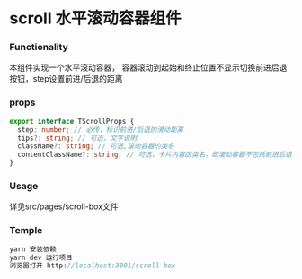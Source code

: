 # scroll 水平滚动容器组件

### Functionality
本组件实现一个水平滚动容器， 容器滚动到起始和终止位置不显示切换前进后退按钮，step设置前进/后退的距离

### props
```typescript
export interface TScrollProps {
  step: number; // 必传，标识前进/后退的滑动距离
  tips?: string; // 可选，文字说明
  className?: string; // 可选,滚动容器的类名
  contentClassName?: string; // 可选，卡片内容区类名，即滚动容器不包括前进后退按钮部分的中间内容
}
```

### Usage
详见src/pages/scroll-box文件

### Temple
```typescript
yarn 安装依赖
yarn dev 运行项目
浏览器打开 http://localhost:3001/scroll-box
```
